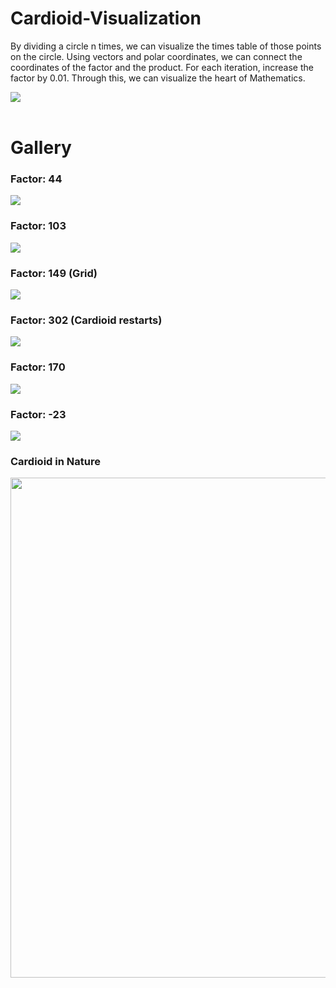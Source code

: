# Cardioid-Visualization

By dividing a circle n times, we can visualize the times table of those points on the circle.
Using vectors and polar coordinates, we can connect the coordinates of the factor and the 
product. For each iteration, increase the factor by 0.01. Through this, we can visualize
the heart of Mathematics. 

<img src="https://github.com/ElvinT57/Cardioid-Visualization/blob/master/cardioidV.gif">
<br>
<br>
<h1>Gallery</h1>
<h3>Factor: 44</h3>
<img src="https://github.com/ElvinT57/Cardioid-Visualization/blob/master/screenshots/screenshot-002770.png">
<h3>Factor: 103</h3>
<img src="https://github.com/ElvinT57/Cardioid-Visualization/blob/master/screenshots/screenshot-008771.png">
<h3>Factor: 149 (Grid)</h3>
<img src="https://github.com/ElvinT57/Cardioid-Visualization/blob/master/screenshots/screenshot-016049.png">
<h3>Factor: 302 (Cardioid restarts)</h3>
<img src="https://github.com/ElvinT57/Cardioid-Visualization/blob/master/screenshots/screenshot-021476.png">
<h3>Factor: 170</h3>
<img src="https://github.com/ElvinT57/Cardioid-Visualization/blob/master/screenshots/screenshot-027326.png">
<h3>Factor: -23</h3>
<img src="https://github.com/ElvinT57/Cardioid-Visualization/blob/master/screenshots/screenshot-033585.png">
<h3>Cardioid in Nature</h3>
<img width="800px" src="https://github.com/ElvinT57/Cardioid-Visualization/blob/master/screenshots/real-life-cardioid.jpg">

